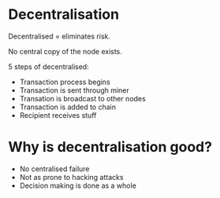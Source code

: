 # Decentralisation

Decentralised = eliminates risk.

No central copy of the node exists.

5 steps of decentralised:

* Transaction process begins
* Transaction is sent through miner
* Transation is broadcast to other nodes
* Transaction is added to chain
* Recipient receives stuff

# Why is decentralisation good?

* No centralised failure
* Not as prone to hacking attacks
* Decision making is done as a whole


